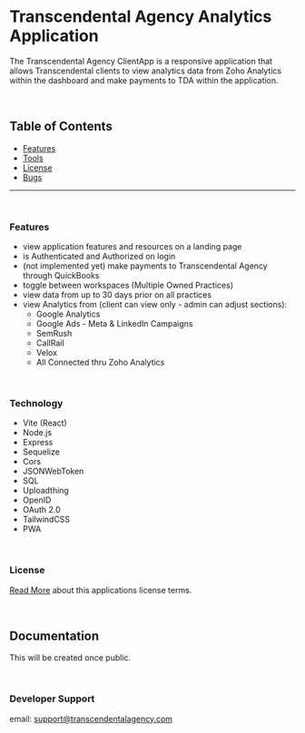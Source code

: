 # Transcendental Agency Analytics Application

The Transcendental Agency ClientApp is a responsive application that allows Transcendental clients to view analytics data from Zoho Analytics within the dashboard and make payments to TDA within the application.

&nbsp;

## Table of Contents

- [Features](#features)
- [Tools](#tools-used)
- [License](#license)
- [Bugs](#bug-support)

---

&nbsp;

### Features

- view application features and resources on a landing page
- is Authenticated and Authorized on login
- (not implemented yet) make payments to Transcendental Agency through QuickBooks
- toggle between workspaces (Multiple Owned Practices)
- view data from up to 30 days prior on all practices
- view Analytics from (client can view only - admin can adjust sections):
  - Google Analytics
  - Google Ads - Meta & LinkedIn Campaigns
  - SemRush
  - CallRail
  - Velox
  - All Connected thru Zoho Analytics

&nbsp;

### Technology

- Vite (React)
- Node.js
- Express
- Sequelize
- Cors
- JSONWebToken
- SQL
- Uploadthing
- OpenID
- OAuth 2.0
- TailwindCSS
- PWA

&nbsp;

### License

[Read More](/LICENSE.md) about this applications license terms.

&nbsp;

## Documentation

This will be created once public.

&nbsp;

### Developer Support

email: support@transcendentalagency.com

<!-- phone: [210-910-4212](tel:+12109104212) -->
